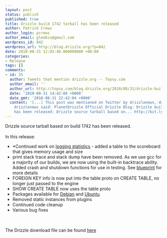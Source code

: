 ```yaml
---
layout: post
status: publish
published: true
title: Drizzle build 1742 tarball has been released
author: Patrick Crews
author_login: pcrews
author_email: gleebix@gmail.com
wordpress_id: 842
wordpress_url: http://blog.drizzle.org/?p=842
date: 2010-08-31 12:03:40.000000000 +00:00
categories:
- Release
tags: []
comments:
- id: 35
  author: Tweets that mention drizzle.org -- Topsy.com
  author_email: ''
  author_url: http://topsy.com/blog.drizzle.org/2010/08/31/drizzle-build-1742-tarball-has-been-released/?utm_source=pingback&amp;utm_campaign=L2
  date: '2010-08-31 14:42:04 +0000'
  date_gmt: '2010-08-31 22:42:04 +0000'
  content: '[...] This post was mentioned on Twitter by drizzlenews, drizzlenews.
    drizzlenews said: PlanetDrizzle Official Drizzle Blog: Drizzle build 1742 tarball
    has been released: Drizzle source tarball based on... http://bit.ly/bmoyOw [...] '
---
```

Drizzle source tarball based on build 1742 has been released.
<br><br>
In this release:
<ul>
	<li>*Continued work on <a href="http://www.8bitsofbytes.com/">logging statistics</a> - added a table to the scoreboard that gives memory usage and size</li>
	<li> print stack trace and stack dump have been removed.  As we use gcc for a majority of our builds, we are now using the built-in backtrace ability.  Added crash and shutdown functions for use in testing.  See <a href="https://blueprints.launchpad.net/drizzle/+spec/remove-print-stack-trace">blueprint</a> for more details</li>
	<li> FOREIGN KEY info is now put into the table proto on CREATE TABLE, no longer just passed to the engine</li>
	<li> SHOW CREATE TABLE now uses the table proto</li>
	<li> Packages available for <a href="http://packages.debian.org/unstable/main/drizzle">Debian</a> and <a href="https://launchpad.net/ubuntu/+source/drizzle">Ubuntu</a></li>
	<li> Removed static instances from plugins</li>
	<li> Continued code cleanup</li>
	<li> Various bug fixes</li>
</ul>
<br><br>
The Drizzle download file can be found <a href="https://launchpad.net/drizzle/dexter/2010-08-30">here</a>
